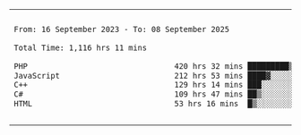 

<table border="0">
 <tr>
  <td>
  
 
 <!--START_SECTION:waka-->

```txt
From: 16 September 2023 - To: 08 September 2025

Total Time: 1,116 hrs 11 mins

PHP                                420 hrs 32 mins █████████▒░░░░░░░░░░░░░░░   37.27 %
JavaScript                         212 hrs 53 mins ████▓░░░░░░░░░░░░░░░░░░░░   18.87 %
C++                                129 hrs 14 mins ███░░░░░░░░░░░░░░░░░░░░░░   11.45 %
C#                                 109 hrs 47 mins ██▒░░░░░░░░░░░░░░░░░░░░░░   09.73 %
HTML                               53 hrs 16 mins  █▒░░░░░░░░░░░░░░░░░░░░░░░   04.72 %
```

<!--END_SECTION:waka-->
  </td>
    <td>
   <div align="start">
        <a href="https://open.spotify.com/user/dxso20he52f5d4ti73duavf95">
        <img width="200px" src="https://spotify-github-profile.kittinanx.com/api/view.svg?uid=dxso20he52f5d4ti73duavf95&cover_image=true&theme=default&show_offline=false&background_color=121212&interchange=false" alt="Spotify Now Playing">
    </a>
</div> 

  </td>
 </tr>

</table>


